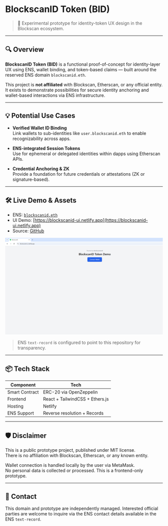 # BlockscanID Token (BID)

> 🧪 Experimental prototype for identity-token UX design in the Blockscan ecosystem.

---

## 🔍 Overview

**BlockscanID Token (BID)** is a functional proof-of-concept for identity-layer UX using ENS, wallet binding, and token-based claims — built around the reserved ENS domain `blockscanid.eth`.

This project is **not affiliated** with Blockscan, Etherscan, or any official entity.  
It exists to demonstrate possibilities for secure identity anchoring and wallet-based interactions via ENS infrastructure.

---

## 💡 Potential Use Cases

- **Verified Wallet ID Binding**  
  Link wallets to sub-identities like `user.blockscanid.eth` to enable recognizability across apps.

- **ENS-integrated Session Tokens**  
  Use for ephemeral or delegated identities within dapps using Etherscan APIs.

- **Credential Anchoring & ZK**  
  Provide a foundation for future credentials or attestations (ZK or signature-based).

---

## 🛠 Live Demo & Assets

- ENS: [`blockscanid.eth`](https://app.ens.domains/name/blockscanid.eth)
- UI Demo: [https://blockscanid-ui.netlify.app](https://blockscanid-ui.netlify.app)
- Source: [GitHub](https://github.com/idprotodev/blockscanid-prototype)

![BlockscanID Demo](./assets/blockscanid_demo.png)

> ENS `text-record` is configured to point to this repository for transparency.

---

## 📦 Tech Stack

| Component     | Tech                            |
|---------------|---------------------------------|
| Smart Contract| ERC-20 via OpenZeppelin         |
| Frontend      | React + TailwindCSS + Ethers.js |
| Hosting       | Netlify                         |
| ENS Support   | Reverse resolution + Records    |

---

## 🛡 Disclaimer

This is a public prototype project, published under MIT license.  
There is no affiliation with Blockscan, Etherscan, or any known entity.

Wallet connection is handled locally by the user via MetaMask.  
No personal data is collected or processed. This is a frontend-only prototype.

---

## 📩 Contact

This domain and prototype are independently managed. Interested official parties are welcome to inquire via the ENS contact details available in the ENS `text-record`.

